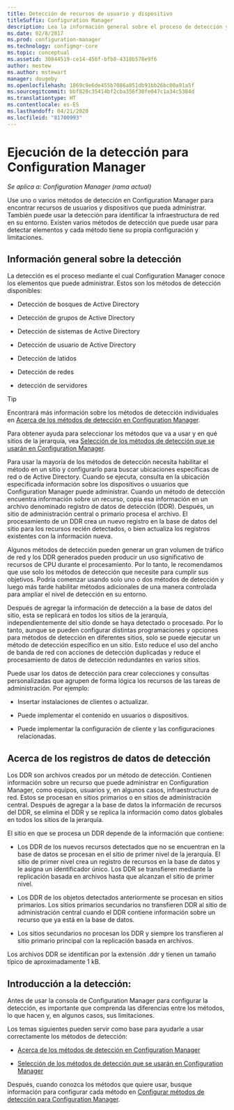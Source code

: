 ```yaml
---
title: Detección de recursos de usuario y dispositivo
titleSuffix: Configuration Manager
description: Lea la información general sobre el proceso de detección y los registros de datos de detección.
ms.date: 02/8/2017
ms.prod: configuration-manager
ms.technology: configmgr-core
ms.topic: conceptual
ms.assetid: 30844519-ce14-456f-bfb8-4318b578e9f6
author: mestew
ms.author: mstewart
manager: dougeby
ms.openlocfilehash: 1869c9e6de455b7086a051db91bb26bc00a91a5f
ms.sourcegitcommit: bbf820c35414bf2cba356f30fe047c1a34c5384d
ms.translationtype: HT
ms.contentlocale: es-ES
ms.lasthandoff: 04/21/2020
ms.locfileid: "81700993"
---
```

# <a name="run-discovery-for-configuration-manager"></a>Ejecución de la detección para Configuration Manager

*Se aplica a: Configuration Manager (rama actual)*

Use uno o varios métodos de detección en Configuration Manager para encontrar recursos de usuarios y dispositivos que pueda administrar. También puede usar la detección para identificar la infraestructura de red en su entorno. Existen varios métodos de detección que puede usar para detectar elementos y cada método tiene su propia configuración y limitaciones.  

## <a name="overview-of-discovery"></a>Información general sobre la detección  
 La detección es el proceso mediante el cual Configuration Manager conoce los elementos que puede administrar. Estos son los métodos de detección disponibles:  

-   Detección de bosques de Active Directory  

-   Detección de grupos de Active Directory  

-   Detección de sistemas de Active Directory  

-   Detección de usuario de Active Directory  

-   Detección de latidos  

-   Detección de redes  

-   detección de servidores  

> [!TIP]  
>  Encontrará más información sobre los métodos de detección individuales en [Acerca de los métodos de detección en Configuration Manager](../../../../core/servers/deploy/configure/about-discovery-methods.md).  
>   
>  Para obtener ayuda para seleccionar los métodos que va a usar y en qué sitios de la jerarquía, vea [Selección de los métodos de detección que se usarán en Configuration Manager](../../../../core/servers/deploy/configure/select-discovery-methods-to-use.md).  

 Para usar la mayoría de los métodos de detección necesita habilitar el método en un sitio y configurarlo para buscar ubicaciones específicas de red o de Active Directory. Cuando se ejecuta, consulta en la ubicación especificada información sobre los dispositivos o usuarios que Configuration Manager puede administrar. Cuando un método de detección encuentra información sobre un recurso, copia esa información en un archivo denominado registro de datos de detección (DDR). Después, un sitio de administración central o primario procesa el archivo. El procesamiento de un DDR crea un nuevo registro en la base de datos del sitio para los recursos recién detectados, o bien actualiza los registros existentes con la información nueva.  

 Algunos métodos de detección pueden generar un gran volumen de tráfico de red y los DDR generados pueden producir un uso significativo de recursos de CPU durante el procesamiento. Por lo tanto, le recomendamos que use solo los métodos de detección que necesite para cumplir sus objetivos. Podría comenzar usando solo uno o dos métodos de detección y luego más tarde habilitar métodos adicionales de una manera controlada para ampliar el nivel de detección en su entorno.  

 Después de agregar la información de detección a la base de datos del sitio, esta se replicará en todos los sitios de la jerarquía, independientemente del sitio donde se haya detectado o procesado. Por lo tanto, aunque se pueden configurar distintas programaciones y opciones para métodos de detección en diferentes sitios, solo se puede ejecutar un método de detección específico en un sitio. Esto reduce el uso del ancho de banda de red con acciones de detección duplicadas y reduce el procesamiento de datos de detección redundantes en varios sitios.  

 Puede usar los datos de detección para crear colecciones y consultas personalizadas que agrupen de forma lógica los recursos de las tareas de administración. Por ejemplo:  

-   Insertar instalaciones de clientes o actualizar.  

-   Puede implementar el contenido en usuarios o dispositivos.  

-   Puede implementar la configuración de cliente y las configuraciones relacionadas.

##  <a name="about-discovery-data-records"></a><a name="BKMK_DDRs"></a> Acerca de los registros de datos de detección  
 Los DDR son archivos creados por un método de detección. Contienen información sobre un recurso que puede administrar en Configuration Manager, como equipos, usuarios y, en algunos casos, infraestructura de red. Estos se procesan en sitios primarios o en sitios de administración central. Después de agregar a la base de datos la información de recursos del DDR, se elimina el DDR y se replica la información como datos globales en todos los sitios de la jerarquía.  

 El sitio en que se procesa un DDR depende de la información que contiene:  

-   Los DDR de los nuevos recursos detectados que no se encuentran en la base de datos se procesan en el sitio de primer nivel de la jerarquía. El sitio de primer nivel crea un registro de recursos en la base de datos y le asigna un identificador único. Los DDR se transfieren mediante la replicación basada en archivos hasta que alcanzan el sitio de primer nivel.  

-   Los DDR de los objetos detectados anteriormente se procesan en sitios primarios. Los sitios primarios secundarios no transfieren DDR al sitio de administración central cuando el DDR contiene información sobre un recurso que ya está en la base de datos.  

-   Los sitios secundarios no procesan los DDR y siempre los transfieren al sitio primario principal con la replicación basada en archivos.  

Los archivos DDR se identifican por la extensión .ddr y tienen un tamaño típico de aproximadamente 1 kB.  

## <a name="get-started-with-discovery"></a>Introducción a la detección:  
 Antes de usar la consola de Configuration Manager para configurar la detección, es importante que comprenda las diferencias entre los métodos, lo que hacen y, en algunos casos, sus limitaciones.  

Los temas siguientes pueden servir como base para ayudarle a usar correctamente los métodos de detección:  

-   [Acerca de los métodos de detección en Configuration Manager](../../../../core/servers/deploy/configure/about-discovery-methods.md)  

-   [Selección de los métodos de detección que se usarán en Configuration Manager](../../../../core/servers/deploy/configure/select-discovery-methods-to-use.md)  

Después, cuando conozca los métodos que quiere usar, busque información para configurar cada método en [Configurar métodos de detección para Configuration Manager](../../../../core/servers/deploy/configure/configure-discovery-methods.md).  
